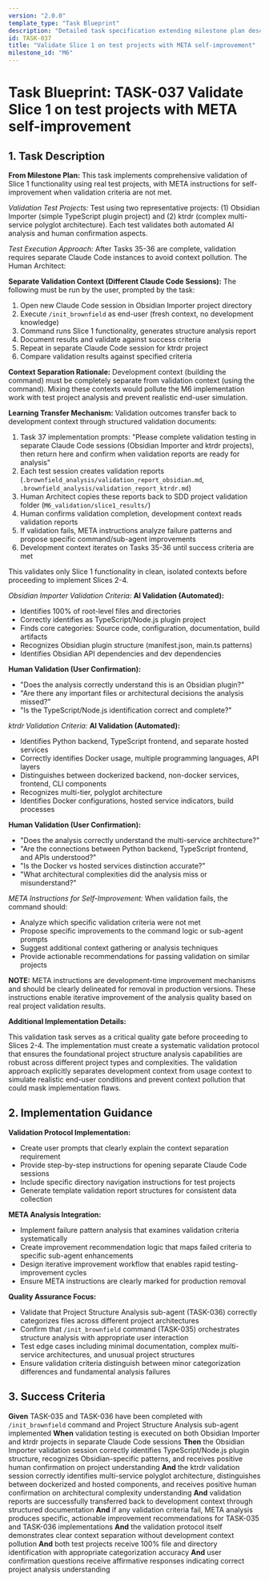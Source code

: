 ```yaml
---
version: "2.0.0"
template_type: "Task Blueprint"
description: "Detailed task specification extending milestone plan descriptions"
id: TASK-037
title: "Validate Slice 1 on test projects with META self-improvement"
milestone_id: "M6"
---
```


# Task Blueprint: TASK-037 Validate Slice 1 on test projects with META self-improvement

## 1. Task Description

**From Milestone Plan:** This task implements comprehensive validation of Slice 1 functionality using real test projects, with META instructions for self-improvement when validation criteria are not met.

*Validation Test Projects:* Test using two representative projects: (1) Obsidian Importer (simple TypeScript plugin project) and (2) ktrdr (complex multi-service polyglot architecture). Each test validates both automated AI analysis and human confirmation aspects.

*Test Execution Approach:* After Tasks 35-36 are complete, validation requires separate Claude Code instances to avoid context pollution. The Human Architect:

**Separate Validation Context (Different Claude Code Sessions):**
The following must be run by the user, prompted by the task:

1. Open new Claude Code session in Obsidian Importer project directory
2. Execute `/init_brownfield` as end-user (fresh context, no development knowledge)
3. Command runs Slice 1 functionality, generates structure analysis report
4. Document results and validate against success criteria
5. Repeat in separate Claude Code session for ktrdr project
6. Compare validation results against specified criteria

**Context Separation Rationale:** Development context (building the command) must be completely separate from validation context (using the command). Mixing these contexts would pollute the M6 implementation work with test project analysis and prevent realistic end-user simulation.

**Learning Transfer Mechanism:** Validation outcomes transfer back to development context through structured validation documents:

1. Task 37 implementation prompts: "Please complete validation testing in separate Claude Code sessions (Obsidian Importer and ktrdr projects), then return here and confirm when validation reports are ready for analysis"
2. Each test session creates validation reports (`.brownfield_analysis/validation_report_obsidian.md`, `.brownfield_analysis/validation_report_ktrdr.md`)
3. Human Architect copies these reports back to SDD project validation folder (`M6_validation/slice1_results/`)
4. Human confirms validation completion, development context reads validation reports
5. If validation fails, META instructions analyze failure patterns and propose specific command/sub-agent improvements
6. Development context iterates on Tasks 35-36 until success criteria are met

This validates only Slice 1 functionality in clean, isolated contexts before proceeding to implement Slices 2-4.

*Obsidian Importer Validation Criteria:*
**AI Validation (Automated):**

* Identifies 100% of root-level files and directories
* Correctly identifies as TypeScript/Node.js plugin project
* Finds core categories: Source code, configuration, documentation, build artifacts
* Recognizes Obsidian plugin structure (manifest.json, main.ts patterns)
* Identifies Obsidian API dependencies and dev dependencies

**Human Validation (User Confirmation):**

* "Does the analysis correctly understand this is an Obsidian plugin?"
* "Are there any important files or architectural decisions the analysis missed?"
* "Is the TypeScript/Node.js identification correct and complete?"

*ktrdr Validation Criteria:*
**AI Validation (Automated):**

* Identifies Python backend, TypeScript frontend, and separate hosted services
* Correctly identifies Docker usage, multiple programming languages, API layers
* Distinguishes between dockerized backend, non-docker services, frontend, CLI components
* Recognizes multi-tier, polyglot architecture
* Identifies Docker configurations, hosted service indicators, build processes

**Human Validation (User Confirmation):**

* "Does the analysis correctly understand the multi-service architecture?"
* "Are the connections between Python backend, TypeScript frontend, and APIs understood?"
* "Is the Docker vs hosted services distinction accurate?"
* "What architectural complexities did the analysis miss or misunderstand?"

*META Instructions for Self-Improvement:*
When validation fails, the command should:

* Analyze which specific validation criteria were not met
* Propose specific improvements to the command logic or sub-agent prompts
* Suggest additional context gathering or analysis techniques
* Provide actionable recommendations for passing validation on similar projects

**NOTE:** META instructions are development-time improvement mechanisms and should be clearly delineated for removal in production versions. These instructions enable iterative improvement of the analysis quality based on real project validation results.

**Additional Implementation Details:**

This validation task serves as a critical quality gate before proceeding to Slices 2-4. The implementation must create a systematic validation protocol that ensures the foundational project structure analysis capabilities are robust across different project types and complexities. The validation approach explicitly separates development context from usage context to simulate realistic end-user conditions and prevent context pollution that could mask implementation flaws.

## 2. Implementation Guidance

**Validation Protocol Implementation:**
- Create user prompts that clearly explain the context separation requirement
- Provide step-by-step instructions for opening separate Claude Code sessions
- Include specific directory navigation instructions for test projects
- Generate template validation report structures for consistent data collection

**META Analysis Integration:**
- Implement failure pattern analysis that examines validation criteria systematically
- Create improvement recommendation logic that maps failed criteria to specific sub-agent enhancements
- Design iterative improvement workflow that enables rapid testing-improvement cycles
- Ensure META instructions are clearly marked for production removal

**Quality Assurance Focus:**
- Validate that Project Structure Analysis sub-agent (TASK-036) correctly categorizes files across different project architectures
- Confirm that `/init_brownfield` command (TASK-035) orchestrates structure analysis with appropriate user interaction
- Test edge cases including minimal documentation, complex multi-service architectures, and unusual project structures
- Ensure validation criteria distinguish between minor categorization differences and fundamental analysis failures

## 3. Success Criteria

**Given** TASK-035 and TASK-036 have been completed with `/init_brownfield` command and Project Structure Analysis sub-agent implemented
**When** validation testing is executed on both Obsidian Importer and ktrdr projects in separate Claude Code sessions
**Then** the Obsidian Importer validation session correctly identifies TypeScript/Node.js plugin structure, recognizes Obsidian-specific patterns, and receives positive human confirmation on project understanding
**And** the ktrdr validation session correctly identifies multi-service polyglot architecture, distinguishes between dockerized and hosted components, and receives positive human confirmation on architectural complexity understanding
**And** validation reports are successfully transferred back to development context through structured documentation
**And** if any validation criteria fail, META analysis produces specific, actionable improvement recommendations for TASK-035 and TASK-036 implementations
**And** the validation protocol itself demonstrates clear context separation without development context pollution
**And** both test projects receive 100% file and directory identification with appropriate categorization accuracy
**And** user confirmation questions receive affirmative responses indicating correct project analysis understanding